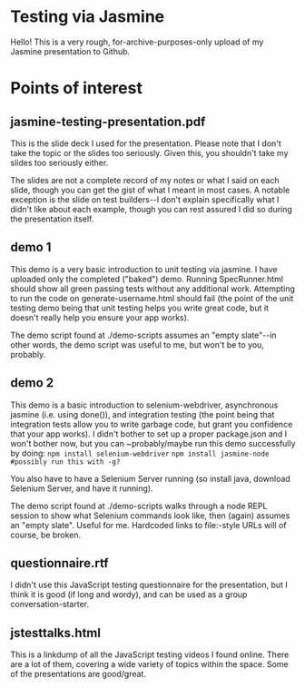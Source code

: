 Testing via Jasmine
===================

Hello! This is a very rough, for-archive-purposes-only upload of my Jasmine presentation to Github.

Points of interest
==================


jasmine-testing-presentation.pdf 
--------------------------------

This is the slide deck I used for the presentation. Please note that I don't take the topic or the slides too seriously. Given this, you shouldn't take my slides too seriously either. 

The slides are not a complete record of my notes or what I said on each slide, though you can get the gist of what I meant in most cases. A notable exception is the slide on test builders--I don't explain specifically what I didn't like about each example, though you can rest assured I did so during the presentation itself.

demo 1
------

This demo is a very basic introduction to unit testing via jasmine. I have uploaded only the completed ("baked") demo. Running SpecRunner.html should show all green passing tests without any additional work. Attempting to run the code on generate-username.html should fail (the point of the unit testing demo being that unit testing helps you write great code, but it doesn't really help you ensure your app works).

The demo script found at ./demo-scripts assumes an "empty slate"--in other words, the demo script was useful to me, but won't be to you, probably.

demo 2
------

This demo is a basic introduction to selenium-webdriver, asynchronous jasmine (i.e. using done()), and integration testing (the point being that integration tests allow you to write garbage code, but grant you confidence that your app works). I didn't bother to set up a proper package.json and I won't bother now, but you can ~probably/maybe run this demo successfully by doing:
`npm install selenium-webdriver`
`npm install jasmine-node #possibly run this with -g?`

You also have to have a Selenium Server running (so install java, download Selenium Server, and have it running).

The demo script found at ./demo-scripts walks through a node REPL session to show what Selenium commands look like, then (again) assumes an "empty slate". Useful for me. Hardcoded links to file:-style URLs will of course, be broken.

questionnaire.rtf
-----------------

I didn't use this JavaScript testing questionnaire for the presentation, but I think it is good (if long and wordy), and can be used as a group conversation-starter.

jstesttalks.html
----------------

This is a linkdump of all the JavaScript testing videos I found online. There are a lot of them, covering a wide variety of topics within the space. Some of the presentations are good/great.